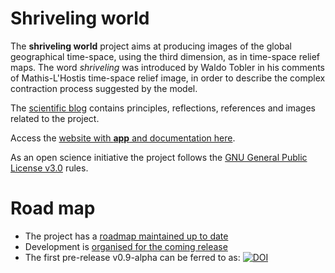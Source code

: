 # Shriveling world

The __shriveling world__ project aims at producing images of the global geographical time-space, using the third dimension, as in time-space relief maps.
The word _shriveling_ was introduced by Waldo Tobler in his comments of Mathis-L'Hostis time-space relief image, in order to describe the complex contraction process suggested by the model.

The [scientific blog](https://timespace.hypotheses.org/) contains principles, reflections, references and images related to the project.

Access the [website with __app__ and documentation here](https://theworldisnotflat.github.io/shriveling_world/marks/index).

As an open science initiative the project follows the [GNU General Public License v3.0](https://github.com/theworldisnotflat/shriveling_world/blob/master/LICENSE) rules.

# Road map

-   The project has a [roadmap maintained up to date](https://github.com/theworldisnotflat/shriveling_world/wiki)
-   Development is [organised for the coming release](https://github.com/theworldisnotflat/shriveling_world/projects)
-   The first pre-release v0.9-alpha can be ferred to as: [![DOI](https://zenodo.org/badge/66025665.svg)](https://zenodo.org/badge/latestdoi/66025665)


    
